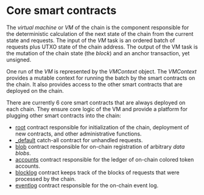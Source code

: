 # Core smart contracts

The _virtual machine_ or _VM_ of the chain is the component responsible for the
deterministic calculation of the next state of the chain from the current state
and requests. The input of the _VM_ task is an ordered batch of requests plus
UTXO state of the chain address. The output of the VM task is the mutation of
the chain state (the _block_) and an anchor transaction, yet unsigned.

One run of the _VM_ is represented by the _VMContext_ object. The _VMContext_
provides a mutable context for running the batch by the smart contracts on the
chain. It also provides access to the other smart contracts that are deployed on
the chain.

There are currently 6 core smart contracts that are always deployed on each
chain. They ensure core logic of the VM and provide a platform for plugging
other smart contracts into the chain:

- [root](root.md) contract responsible for initialization of the chain,
  deployment of new contracts, and other administrative functions.
- [_default](default.md) catch-all contract for unhandled requests.
- [blob](blob.md) contract responsible for on-chain registration of arbitrary
  _data blobs_.
- [accounts](accounts.md) contract responsible for the ledger of on-chain
  colored token accounts.
- [blocklog](blocklog.md) contract keeps track of the blocks of requests that
  were processed by the chain.
- [eventlog](eventlog.md) contract responsible for the on-chain event log.  
